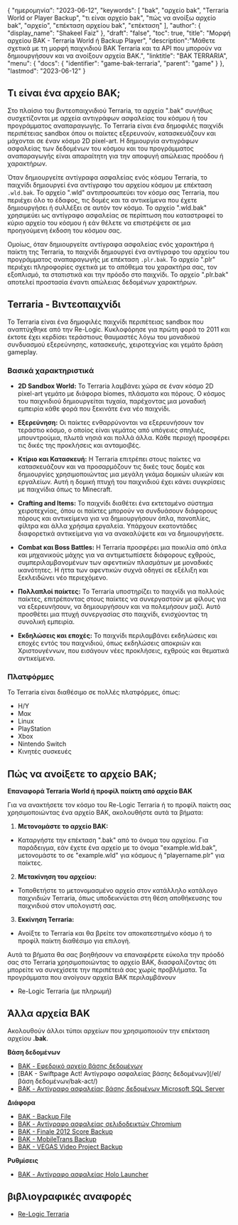 {
"ημερομηνία": "2023-06-12",
  "keywords": [
"bak",
"αρχείο bak",
"Terraria World or Player Backup",
"τι είναι αρχείο bak",
"πώς να ανοίξω αρχείο bak",
"αρχείο",
"επέκταση αρχείου bak",
"επέκταση"
],
  "author": {
"display_name": "Shakeel Faiz"
},
"draft": "false",
"toc": true,
"title": "Μορφή αρχείου BAK - Terraria World ή Backup Player",
  "description":"Μάθετε σχετικά με τη μορφή παιχνιδιού BAK Terraria και τα API που μπορούν να δημιουργήσουν και να ανοίξουν αρχεία BAK.",
"linktitle": "BAK TERRARIA",
  "menu": {
    "docs": {
      "identifier": "game-bak-terraria",
      "parent": "game"
}
},
"lastmod": "2023-06-12"
}

## Τι είναι ένα αρχείο BAK;

Στο πλαίσιο του βιντεοπαιχνιδιού Terraria, τα αρχεία ".bak" συνήθως συσχετίζονται με αρχεία αντιγράφων ασφαλείας του κόσμου ή του προγράμματος αναπαραγωγής. Το Terraria είναι ένα δημοφιλές παιχνίδι περιπέτειας sandbox όπου οι παίκτες εξερευνούν, κατασκευάζουν και μάχονται σε έναν κόσμο 2D pixel-art. Η δημιουργία αντιγράφων ασφαλείας των δεδομένων του κόσμου και του προγράμματος αναπαραγωγής είναι απαραίτητη για την αποφυγή απώλειας προόδου ή χαρακτήρων.

Όταν δημιουργείτε αντίγραφα ασφαλείας ενός κόσμου Terraria, το παιχνίδι δημιουργεί ένα αντίγραφο του αρχείου κόσμου με επέκταση `.wld.bak`. Το αρχείο ".wld" αντιπροσωπεύει τον κόσμο σας Terraria, που περιέχει όλο το έδαφος, τις δομές και τα αντικείμενα που έχετε δημιουργήσει ή συλλέξει σε αυτόν τον κόσμο. Το αρχείο ".wld.bak" χρησιμεύει ως αντίγραφο ασφαλείας σε περίπτωση που καταστραφεί το κύριο αρχείο του κόσμου ή εάν θέλετε να επιστρέψετε σε μια προηγούμενη έκδοση του κόσμου σας.

Ομοίως, όταν δημιουργείτε αντίγραφα ασφαλείας ενός χαρακτήρα ή παίκτη της Terraria, το παιχνίδι δημιουργεί ένα αντίγραφο του αρχείου του προγράμματος αναπαραγωγής με επέκταση `.plr.bak`. Το αρχείο ".plr" περιέχει πληροφορίες σχετικά με το απόθεμα του χαρακτήρα σας, τον εξοπλισμό, τα στατιστικά και την πρόοδο στο παιχνίδι. Το αρχείο ".plr.bak" αποτελεί προστασία έναντι απώλειας δεδομένων χαρακτήρων.

## Terraria - Βιντεοπαιχνίδι

Το Terraria είναι ένα δημοφιλές παιχνίδι περιπέτειας sandbox που αναπτύχθηκε από την Re-Logic. Κυκλοφόρησε για πρώτη φορά το 2011 και έκτοτε έχει κερδίσει τεράστιους θαυμαστές λόγω του μοναδικού συνδυασμού εξερεύνησης, κατασκευής, χειροτεχνίας και γεμάτο δράση gameplay.

### Βασικά χαρακτηριστικά

- **2D Sandbox World:** Το Terraria λαμβάνει χώρα σε έναν κόσμο 2D pixel-art γεμάτο με διάφορα biomes, πλάσματα και πόρους. Ο κόσμος του παιχνιδιού δημιουργείται τυχαία, παρέχοντας μια μοναδική εμπειρία κάθε φορά που ξεκινάτε ένα νέο παιχνίδι.

- **Εξερεύνηση:** Οι παίκτες ενθαρρύνονται να εξερευνήσουν τον τεράστιο κόσμο, ο οποίος είναι γεμάτος από υπόγειες σπηλιές, μπουντρούμια, πλωτά νησιά και πολλά άλλα. Κάθε περιοχή προσφέρει τις δικές της προκλήσεις και ανταμοιβές.

- **Κτίριο και Κατασκευή:** Η Terraria επιτρέπει στους παίκτες να κατασκευάζουν και να προσαρμόζουν τις δικές τους δομές και δημιουργίες χρησιμοποιώντας μια μεγάλη γκάμα δομικών υλικών και εργαλείων. Αυτή η δομική πτυχή του παιχνιδιού έχει κάνει συγκρίσεις με παιχνίδια όπως το Minecraft.

- **Crafting and Items:** Το παιχνίδι διαθέτει ένα εκτεταμένο σύστημα χειροτεχνίας, όπου οι παίκτες μπορούν να συνδυάσουν διάφορους πόρους και αντικείμενα για να δημιουργήσουν όπλα, πανοπλίες, φίλτρα και άλλα χρήσιμα εργαλεία. Υπάρχουν εκατοντάδες διαφορετικά αντικείμενα για να ανακαλύψετε και να δημιουργήσετε.

- **Combat και Boss Battles:** Η Terraria προσφέρει μια ποικιλία από όπλα και μηχανικούς μάχης για να αντιμετωπίσετε διάφορους εχθρούς, συμπεριλαμβανομένων των αφεντικών πλασμάτων με μοναδικές ικανότητες. Η ήττα των αφεντικών συχνά οδηγεί σε εξέλιξη και ξεκλειδώνει νέο περιεχόμενο.

- **Πολλαπλοί παίκτες:** Το Terraria υποστηρίζει το παιχνίδι για πολλούς παίκτες, επιτρέποντας στους παίκτες να συνεργαστούν με φίλους για να εξερευνήσουν, να δημιουργήσουν και να πολεμήσουν μαζί. Αυτό προσθέτει μια πτυχή συνεργασίας στο παιχνίδι, ενισχύοντας τη συνολική εμπειρία.

- **Εκδηλώσεις και εποχές:** Το παιχνίδι περιλαμβάνει εκδηλώσεις και εποχές εντός του παιχνιδιού, όπως εκδηλώσεις αποκριών και Χριστουγέννων, που εισάγουν νέες προκλήσεις, εχθρούς και θεματικά αντικείμενα.

### Πλατφόρμες

Το Terraria είναι διαθέσιμο σε πολλές πλατφόρμες, όπως:
- Η/Υ
- Μακ
- Linux
- PlayStation
- Xbox
- Nintendo Switch
- Κινητές συσκευές

## Πώς να ανοίξετε το αρχείο BAK;

**Επαναφορά Terraria World ή προφίλ παίκτη από αρχείο BAK**

Για να ανακτήσετε τον κόσμο του Re-Logic Terraria ή το προφίλ παίκτη σας χρησιμοποιώντας ένα αρχείο BAK, ακολουθήστε αυτά τα βήματα:

1. **Μετονομάστε το αρχείο BAK:**
- Καταργήστε την επέκταση ".bak" από το όνομα του αρχείου. Για παράδειγμα, εάν έχετε ένα αρχείο με το όνομα "example.wld.bak", μετονομάστε το σε "example.wld" για κόσμους ή "playername.plr" για παίκτες.

2. **Μετακίνηση του αρχείου:**
- Τοποθετήστε το μετονομασμένο αρχείο στον κατάλληλο κατάλογο παιχνιδιών Terraria, όπως υποδεικνύεται στη θέση αποθήκευσης του παιχνιδιού στον υπολογιστή σας.

3. **Εκκίνηση Terraria:**
- Ανοίξτε το Terraria και θα βρείτε τον αποκατεστημένο κόσμο ή το προφίλ παίκτη διαθέσιμο για επιλογή.

Αυτά τα βήματα θα σας βοηθήσουν να επαναφέρετε εύκολα την πρόοδό σας στο Terraria χρησιμοποιώντας το αρχείο BAK, διασφαλίζοντας ότι μπορείτε να συνεχίσετε την περιπέτειά σας χωρίς προβλήματα. Τα προγράμματα που ανοίγουν αρχεία BAK περιλαμβάνουν

- Re-Logic Terraria (με πληρωμή)

## Άλλα αρχεία BAK

Ακολουθούν άλλοι τύποι αρχείων που χρησιμοποιούν την επέκταση αρχείου **.bak**.

**Βάση δεδομένων**
- [BAK - Εφεδρικό αρχείο βάσης δεδομένων](/el/database/bak/)
- [BAK - Swiftpage Act! Αντίγραφο ασφαλείας βάσης δεδομένων](/el/βάση δεδομένων/bak-act/)
- [BAK - Αντίγραφο ασφαλείας βάσης δεδομένων Microsoft SQL Server](/el/database/bak-sqlserver/)

**Διάφορα**
- [BAK - Backup File](/el/misc/bak-backup/)
- [BAK - Αντίγραφο ασφαλείας σελιδοδεικτών Chromium](/el/misc/bak-chromium/)
- [BAK - Finale 2012 Score Backup](/el/misc/bak-finale/)
- [BAK - MobileTrans Backup](/el/misc/bak-mobiletrans/)
- [BAK - VEGAS Video Project Backup](/el/misc/bak-vegas/)

**Ρυθμίσεις**
- [BAK - Αντίγραφο ασφαλείας Holo Launcher](/el/settings/bak-holo/)

## βιβλιογραφικές αναφορές
* [Re-Logic Terraria](https://terraria.fandom.com/wiki/Re-Logic)
